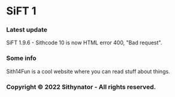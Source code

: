 # SiFT 1

### Latest update
SiFT 1.9.6 - Sithcode 10 is now HTML error 400, "Bad request".

### Some info
Sith14Fun is a cool website where you can read stuff about things.

### Copyright © 2022 Sithynator - All rights reserved.
